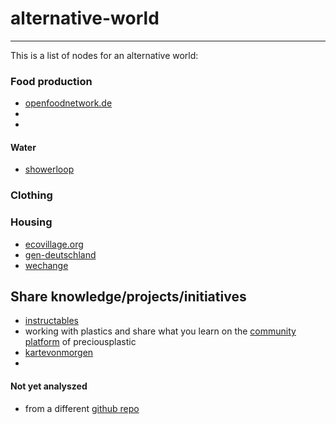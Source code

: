 # alternative-world
___
This is a list of nodes for an alternative world:

### Food production

- [openfoodnetwork.de](https://openfoodnetwork.de/)
-
-

#### Water

- [showerloop](https://showerloop.org/)

### Clothing

### Housing

- [ecovillage.org](ecovillage.org/)
- [gen-deutschland](gen-deutschland.de/was-wir-wollen/)
- [wechange](wechange.de/map/)

## Share knowledge/projects/initiatives

- [instructables](https://www.instructables.com/howto/)
- working with plastics and share what you learn on the [community platform](https://community.preciousplastic.com/how-to) of preciousplastic
- [kartevonmorgen](https://kartevonmorgen.org/)
- 



#### Not yet analyszed

- from a different [github repo](https://github.com/ouisharelabs/food-dashboard#links)
